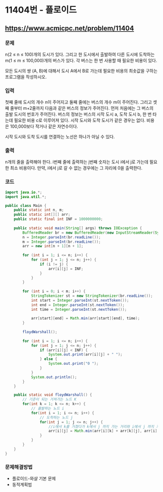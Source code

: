 # 11404번 - 플로이드

## https://www.acmicpc.net/problem/11404

### 문제

n(2 ≤ n ≤ 100)개의 도시가 있다. 그리고 한 도시에서 출발하여 다른 도시에 도착하는 m(1 ≤ m ≤ 100,000)개의 버스가 있다. 각 버스는 한 번 사용할 때 필요한 비용이 있다.

모든 도시의 쌍 (A, B)에 대해서 도시 A에서 B로 가는데 필요한 비용의 최솟값을 구하는 프로그램을 작성하시오.

### 입력

첫째 줄에 도시의 개수 n이 주어지고 둘째 줄에는 버스의 개수 m이 주어진다. 그리고 셋째 줄부터 m+2줄까지 다음과 같은 버스의 정보가 주어진다. 먼저 처음에는 그 버스의 출발 도시의 번호가 주어진다. 버스의 정보는 버스의 시작 도시 a, 도착 도시 b, 한 번 타는데 필요한 비용 c로 이루어져 있다. 시작 도시와 도착 도시가 같은 경우는 없다. 비용은 100,000보다 작거나 같은 자연수이다.

시작 도시와 도착 도시를 연결하는 노선은 하나가 아닐 수 있다.

### 출력

n개의 줄을 출력해야 한다. i번째 줄에 출력하는 j번째 숫자는 도시 i에서 j로 가는데 필요한 최소 비용이다. 만약, i에서 j로 갈 수 없는 경우에는 그 자리에 0을 출력한다.

### 코드

``` java
import java.io.*;
import java.util.*;

public class Main {
	public static int n, m;
	public static int[][] arr;
    public static final int INF = 1000000000;
    
	public static void main(String[] args) throws IOException {
		BufferedReader br = new BufferedReader(new InputStreamReader(System.in));
		n = Integer.parseInt(br.readLine());
		m = Integer.parseInt(br.readLine());
		arr = new int[n + 1][n + 1];
		
		for (int i = 1; i <= n; i++) {
			for (int j = 1; j <= n; j++) {
				if (i != j) {
					arr[i][j] = INF;
				}
			}
		}
		
		for (int i = 0; i < m; i++) {
			StringTokenizer st = new StringTokenizer(br.readLine());
			int start = Integer.parseInt(st.nextToken());
			int end = Integer.parseInt(st.nextToken());
			int time = Integer.parseInt(st.nextToken());
			
			arr[start][end] = Math.min(arr[start][end], time);
		}
		
		floydWarshall();
		
		for (int i = 1; i <= n; i++) {
			for (int j = 1; j <= n; j++) {
				if (arr[i][j] < INF) {
					System.out.print(arr[i][j] + " ");
				} else {
					System.out.print("0 ");
				}
			}
			System.out.println();
		}
	}

	public static void floydWarshall() {
        // 기준이 되는 거쳐가는 노드 K
        for(int k = 1; k <= n; k++) {
            // 출발하는 노드 i
            for(int i = 1; i <= n; i++) {
                // 도착하는 노드 j
                for(int j = 1; j <= n; j++) {
                    //i에서 k를 거쳤다가 k에서 j 까지 가는 거리와 i에서 j 까지 가는 거리를 비교해서 작은 값이 최소거리이다.
                    arr[i][j] = Math.min(arr[i][k] + arr[k][j], arr[i][j]);
                }
            }
        }
    }
}
```

### 문제해결방법

* 플로이드-와샬 기본 문제
* 동적계획법
